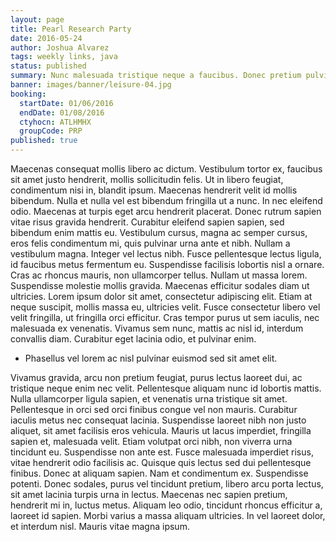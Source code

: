 ```yaml
---
layout: page
title: Pearl Research Party
date: 2016-05-24
author: Joshua Alvarez
tags: weekly links, java
status: published
summary: Nunc malesuada tristique neque a faucibus. Donec pretium pulvinar elit.
banner: images/banner/leisure-04.jpg
booking:
  startDate: 01/06/2016
  endDate: 01/08/2016
  ctyhocn: ATLHMHX
  groupCode: PRP
published: true
---
```

Maecenas consequat mollis libero ac dictum. Vestibulum tortor ex, faucibus sit amet justo hendrerit, mollis sollicitudin felis. Ut in libero feugiat, condimentum nisi in, blandit ipsum. Maecenas hendrerit velit id mollis bibendum. Nulla et nulla vel est bibendum fringilla ut a nunc. In nec eleifend odio. Maecenas at turpis eget arcu hendrerit placerat. Donec rutrum sapien vitae risus gravida hendrerit. Curabitur eleifend sapien sapien, sed bibendum enim mattis eu. Vestibulum cursus, magna ac semper cursus, eros felis condimentum mi, quis pulvinar urna ante et nibh.
Nullam a vestibulum magna. Integer vel lectus nibh. Fusce pellentesque lectus ligula, id faucibus metus fermentum eu. Suspendisse facilisis lobortis nisl a ornare. Cras ac rhoncus mauris, non ullamcorper tellus. Nullam ut massa lorem. Suspendisse molestie mollis gravida. Maecenas efficitur sodales diam ut ultricies. Lorem ipsum dolor sit amet, consectetur adipiscing elit. Etiam at neque suscipit, mollis massa eu, ultricies velit. Fusce consectetur libero vel velit fringilla, ut fringilla orci efficitur. Cras tempor purus ut sem iaculis, nec malesuada ex venenatis. Vivamus sem nunc, mattis ac nisl id, interdum convallis diam. Curabitur eget lacinia odio, et pulvinar enim.

* Phasellus vel lorem ac nisl pulvinar euismod sed sit amet elit.

Vivamus gravida, arcu non pretium feugiat, purus lectus laoreet dui, ac tristique neque enim nec velit. Pellentesque aliquam nunc id lobortis mattis. Nulla ullamcorper ligula sapien, et venenatis urna tristique sit amet. Pellentesque in orci sed orci finibus congue vel non mauris. Curabitur iaculis metus nec consequat lacinia. Suspendisse laoreet nibh non justo aliquet, sit amet facilisis eros vehicula. Mauris ut lacus imperdiet, fringilla sapien et, malesuada velit.
Etiam volutpat orci nibh, non viverra urna tincidunt eu. Suspendisse non ante est. Fusce malesuada imperdiet risus, vitae hendrerit odio facilisis ac. Quisque quis lectus sed dui pellentesque finibus. Donec at aliquam sapien. Nam et condimentum ex. Suspendisse potenti. Donec sodales, purus vel tincidunt pretium, libero arcu porta lectus, sit amet lacinia turpis urna in lectus. Maecenas nec sapien pretium, hendrerit mi in, luctus metus. Aliquam leo odio, tincidunt rhoncus efficitur a, laoreet id sapien. Morbi varius a massa aliquam ultricies. In vel laoreet dolor, et interdum nisl. Mauris vitae magna ipsum.
